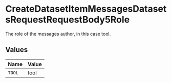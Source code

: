 # CreateDatasetItemMessagesDatasetsRequestRequestBody5Role

The role of the messages author, in this case tool.


## Values

| Name   | Value  |
| ------ | ------ |
| `TOOL` | tool   |